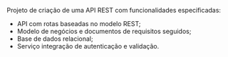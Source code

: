 Projeto de criação de uma API REST com funcionalidades especificadas:
- API com rotas baseadas no modelo REST;
- Modelo de negócios e documentos de requisitos seguidos;
- Base de dados relacional;
- Serviço integração de autenticação e validação.


